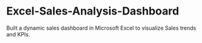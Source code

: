 # Excel-Sales-Analysis-Dashboard
Built a dynamic sales dashboard in Microsoft Excel to visualize Sales trends and KPIs.
